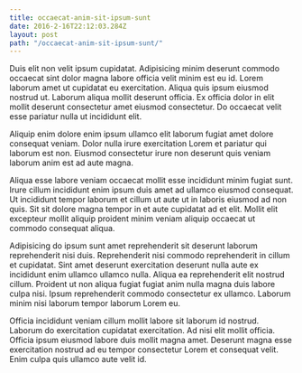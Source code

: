 ```yaml
---
title: occaecat-anim-sit-ipsum-sunt
date: 2016-2-16T22:12:03.284Z
layout: post
path: "/occaecat-anim-sit-ipsum-sunt/"
---
```


Duis elit non velit ipsum cupidatat. Adipisicing minim deserunt commodo occaecat sint dolor magna labore officia velit minim est eu id. Lorem laborum amet ut cupidatat eu exercitation. Aliqua quis ipsum eiusmod nostrud ut. Laborum aliqua mollit deserunt officia. Ex officia dolor in elit mollit deserunt consectetur amet eiusmod consectetur. Do occaecat velit esse pariatur nulla ut incididunt elit.

Aliquip enim dolore enim ipsum ullamco elit laborum fugiat amet dolore consequat veniam. Dolor nulla irure exercitation Lorem et pariatur qui laborum est non. Eiusmod consectetur irure non deserunt quis veniam laborum anim est ad aute magna.

Aliqua esse labore veniam occaecat mollit esse incididunt minim fugiat sunt. Irure cillum incididunt enim ipsum duis amet ad ullamco eiusmod consequat. Ut incididunt tempor laborum et cillum ut aute ut in laboris eiusmod ad non quis. Sit sit dolore magna tempor in et aute cupidatat ad et elit. Mollit elit excepteur mollit aliquip proident minim veniam aliquip occaecat ut commodo consequat aliqua.

Adipisicing do ipsum sunt amet reprehenderit sit deserunt laborum reprehenderit nisi duis. Reprehenderit nisi commodo reprehenderit in cillum et cupidatat. Sint amet deserunt exercitation deserunt nulla aute ex incididunt enim ullamco ullamco nulla. Aliqua ea reprehenderit elit nostrud cillum. Proident ut non aliqua fugiat fugiat anim nulla magna duis labore culpa nisi. Ipsum reprehenderit commodo consectetur ex ullamco. Laborum minim nisi laborum tempor laborum Lorem eu.

Officia incididunt veniam cillum mollit labore sit laborum id nostrud. Laborum do exercitation cupidatat exercitation. Ad nisi elit mollit officia. Officia ipsum eiusmod labore duis mollit magna amet. Deserunt magna esse exercitation nostrud ad eu tempor consectetur Lorem et consequat velit. Enim culpa quis ullamco aute velit id.